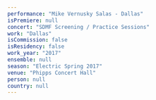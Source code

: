 ```yaml
---
performance: "Mike Vernusky Salas - Dallas"
isPremiere: null
concert: "SDMF Screening / Practice Sessions"
work: "Dallas"
isCommission: false
isResidency: false
work_year: "2017"
ensemble: null
season: "Electric Spring 2017"
venue: "Phipps Concert Hall"
person: null
country: null
---
```


